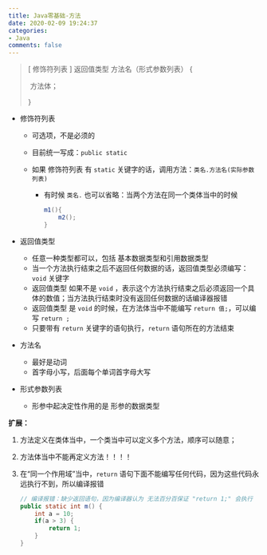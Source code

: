 ```yaml
---
title: Java零基础-方法
date: 2020-02-09 19:24:37
categories:
- Java
comments: false
---
```




> [ 修饰符列表 ] 返回值类型 方法名（形式参数列表） {
>
> ​	方法体；
>
> }

<!-- more -->

- 修饰符列表

  - 可选项，不是必须的

  - 目前统一写成：`public static`

  - 如果 修饰符列表 有 `static` 关键字的话，调用方法：`类名.方法名(实际参数列表)`

    - 有时候 `类名.` 也可以省略：当两个方法在同一个类体当中的时候

      ```java
      m1(){
          m2();
      }
      ```

      

- 返回值类型
  - 任意一种类型都可以，包括 基本数据类型和引用数据类型
  - 当一个方法执行结束之后不返回任何数据的话，返回值类型必须编写： `void`  关键字
  - 返回值类型 如果不是 `void` ，表示这个方法执行结束之后必须返回一个具体的数值；当方法执行结束时没有返回任何数据的话编译器报错
  - 返回值类型 是 `void` 的时候，在方法体当中不能编写 `return 值;`，可以编写 `return ;`
  - 只要带有 `return` 关键字的语句执行，`return` 语句所在的方法结束
- 方法名
  - 最好是动词
  - 首字母小写，后面每个单词首字母大写
- 形式参数列表
  
  - 形参中起决定性作用的是 形参的数据类型



**扩展：**

1. 方法定义在类体当中，一个类当中可以定义多个方法，顺序可以随意；

2. 方法体当中不能再定义方法！！！！

3. 在“同一个作用域”当中，`return` 语句下面不能编写任何代码，因为这些代码永远执行不到，所以编译报错

   ```java
   // 编译报错：缺少返回语句，因为编译器认为 无法百分百保证 "return 1;" 会执行
   public static int m() {
       int a = 10;
       if(a > 3) {
           return 1;
       }
   }
   ```

   